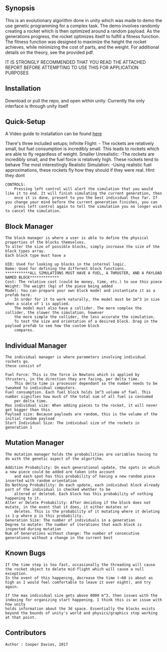 ## Synopsis

This is an evolutionary algorithm done in unity which was made to demo the use genetic programming for a complex task.
The demo involves randomly creating a rocket which is then optimized around a random payload. As the generations progress, 
the rocket optimizes itself to fulfill a fitness function.
The fitness function was designed to maximize the height the rocket achieves, while minimizing the cost of parts, and the weight.
For additional details on the theory, see the provided pdf.

IT IS STRONGLY RECOMMENDED THAT YOU READ THE ATTACHED REPORT BEFORE ATTEMPTING TO USE THIS FOR APPLICATION PURPOSES

## Installation

Download or pull the repo, and open within unity. Currently the only interface is through unity itself

## Quick-Setup

A Video guide to installation can be found [here](https://youtu.be/LjwAEPznd-w)

There's three included setups;
	Infinite Flight:
		- The rockets are relatively small, but fuel consumption is incredibly small. This leads to
		rockets which are able to fly regardless of weight.
	Smaller Unrealistic:
		-The rockets are incredibly small, and the fuel force is relatively high. These rockets tend to behave
		The most interestingly
	Realistic Simulation:
		-Using realistic fuel approximations, these rockets fly how they should if they were real. Hint: they dont
	
	CONTROLS:
		Pressing left control will alert the simulation that you would like it to end. It will finish simulating the current generation, then
		once it is done, present to you the best individual thus far. If you change your mind before the current generation finishes, you can
		press left control again to tell the simulation you no longer wish to cancel the simulation.
	
	
## Block Manager
	The block manager is where a user is able to define the physical properties of the blocks themselves.
	To alter the size of possible blocks, simply increase the size of the block types array.
	Each block type must have a
	
	UID: Used for looking up blocks in the internal logic.
	Name: Used for defining the different block functions.
	***********ALL SIMULATIONS MUST HAVE A FUEL, A THRUSTER, AND A PAYLOAD NAMED BLOCK*************
	Cost: The relative cost (could be money, time, etc.) to use this piece
	Weight: The weight (kg) of the piece being added
	Model: You can prepare your own block model and instantiate it as a prefab here.
		In order for it to work naturally, the model must be 1m^3 in size when a scale of 1 is applied.
		The model must also have a collider. The more complex the collider, the slower the simulation, however
		the more simple the collider, the less accurate the simulation.
		To test the size and orientation of a desired block. Drag in the payload prefab to see how the custom block
		compares.
		
## Individual Manager
	The individual manager is where parameters involving individual rockets go.
	these consist of
	
	Fuel Force: This is the force in Newtons which is applied by thrusters, in the direction they are facing, per delta time.
		This delta time is processor dependant so the number needs to be tweaked to individual computers.
	Fuel consumption. Each fuel block holds 1m^3 volume of fuel. This number signifies how much of the total sum of all fuel is consumed
		per delta time.
	Max individual size: When adding pieces to the rocket, it will never get bigger than this
	Payload size: Because payloads are random, this is the volume of the initial random payload
	Start Individual Size: The individual size of the rockets in generation 1
	
## Mutation Manager
	The mutation manager holds the probabilities are variables having to do with the genetic aspect of the algortihm.
	
	Addition Probability: On each generational update, the spots in which a new piece could be added are taken into account
		and each spot has this probability of having a new random piece inserted with random orientation
	Do Nothing Probability: On each update, each individual block already part of the individual is checked whether to be
		altered or deleted. Each block has this probability of nothing happening to it.
	Alter or Delete Probability: After deciding if the block does not mutate, in the event that it does, it either mutates or
		deletes. This is the probability of it mutating where it deleting is 1-p where p is this probability.
	Generation Size: The number of individuals in a generation
	Degree to mutate: The number of iterations that each block is inspected during mutation
	Num of Generations without change: The number of consecutive generations without a change in the current best
	
	
## Known Bugs
	If the time step is too fast, occasionally the threading will cause the rocket object to delete mid-flight which will cause a null exception.
	In the event of this happening, decrease the time (~60 is about as high as I would feel comfortable to leave it over night), and try again.
	
	If the max individual size gets above 8000 m^3, then issues with the indexing for organizing start happening. I think this is an issue with how unity
	holds information about the 3d space. Essentially the blocks exists beyond the bounds of unity's world and physics/graphics stop working at that point.


## Contributors

	Author : Cooper Davies, 2017
